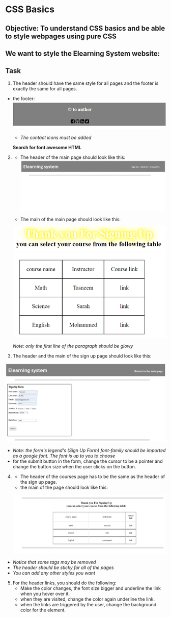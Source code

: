 # CSS Basics

## Objective: To understand CSS basics and be able to style webpages using pure CSS

## We want to style the Elearning System website:

## Task
1. The header should have the same style for all pages and  the footer is exactly the same for all pages.
- the footer:
![icons](img\footericons.PNG)
   - *The contact icons must be added*

    **Search for font awesome HTML**

2. - The header of the main page should look like this:
![header](img\header.png)

   - The main of the main page should look like this:

    ![glowing paragraph](img\glowytext.PNG)
    ![courses table](img\gridtable.PNG)

    *Note: only the first line of the paragraph should be glowy*
3. The header and the main of the sign up page should look like this:

![signup](img\Signupmain.png)



- *Note: the form's legend's (Sign Up Form) font-family should be imported as a google font. The font is up to you to choose*
- for the submit button in the form, change the cursor to be a pointer and change the button size when the user clicks on the button.
4. - The header of the courses page has to be the same as the header of the sign up page.
   - the main of the page should look like this:

   ![onsubmit](img\onsubmitmain.png)

- *Notice that some tags may be removed*
- *The header should be sticky for all of the pages*
- *You can add any other styles you want*
5. For the header links, you should do the following:
   - Make the color changes, the font size bigger and underline the link when you hover over it.
   - when they are visited, change the color again underline the link.
   - when the links are triggered by the user, change the background color for the element.




